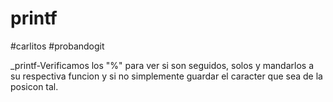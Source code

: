 # printf
#carlitos
#probandogit

 _printf-Verificamos los "%" para ver si son seguidos, solos y mandarlos a su respectiva funcion y si no simplemente guardar el caracter que sea de la posicon tal.
